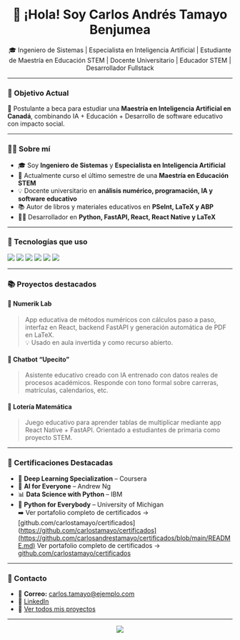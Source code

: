 <h1 align="center">👋 ¡Hola! Soy Carlos Andrés Tamayo Benjumea</h1>
<p align="center">🎓 Ingeniero de Sistemas | Especialista en Inteligencia Artificial | Estudiante de Maestría en Educación STEM | Docente Universitario | Educador STEM | Desarrollador Fullstack</p>


---

### 🎯 Objetivo Actual

📍 Postulante a beca para estudiar una **Maestría en Inteligencia Artificial en Canadá**, combinando IA + Educación + Desarrollo de software educativo con impacto social.

---

### 👨‍🏫 Sobre mí

- 🎓 Soy **Ingeniero de Sistemas** y **Especialista en Inteligencia Artificial**
- 📘 Actualmente curso el último semestre de una **Maestría en Educación STEM**
- 💡 Docente universitario en **análisis numérico, programación, IA y software educativo**
- 📚 Autor de libros y materiales educativos en **PSeInt, LaTeX y ABP**
- 🧑‍💻 Desarrollador en **Python, FastAPI, React, React Native y LaTeX**

---

### 🧠 Tecnologías que uso

<p>
  <img src="https://img.shields.io/badge/Python-3776AB?style=for-the-badge&logo=python&logoColor=white"/>
  <img src="https://img.shields.io/badge/FastAPI-009688?style=for-the-badge&logo=fastapi&logoColor=white"/>
  <img src="https://img.shields.io/badge/React-20232A?style=for-the-badge&logo=react&logoColor=61DAFB"/>
  <img src="https://img.shields.io/badge/ReactNative-20232A?style=for-the-badge&logo=react&logoColor=61DAFB"/>
  <img src="https://img.shields.io/badge/JavaScript-F7DF1E?style=for-the-badge&logo=javascript&logoColor=black"/>
  <img src="https://img.shields.io/badge/LaTeX-008080?style=for-the-badge&logo=latex&logoColor=white"/>
</p>

---

### 📚 Proyectos destacados

#### 🧩 Numerik Lab
> App educativa de métodos numéricos con cálculos paso a paso, interfaz en React, backend FastAPI y generación automática de PDF en LaTeX.  
> 💡 Usado en aula invertida y como recurso abierto.

#### 🧠 Chatbot “Upecito”
> Asistente educativo creado con IA entrenado con datos reales de procesos académicos. Responde con tono formal sobre carreras, matrículas, calendarios, etc.

#### 🎲 Lotería Matemática
> Juego educativo para aprender tablas de multiplicar mediante app React Native + FastAPI. Orientado a estudiantes de primaria como proyecto STEM.

---

### 📜 Certificaciones Destacadas

- 🧠 **Deep Learning Specialization** – Coursera
- 🤖 **AI for Everyone** – Andrew Ng
- 📊 **Data Science with Python** – IBM
- 🧪 **Python for Everybody** – University of Michigan  
➡️ Ver portafolio completo de certificados → [github.com/carlostamayo/certificados](https://github.com/carlostamayo/certificados](https://github.com/carlosandrestamayo/certificados/blob/main/README.md)
Ver portafolio completo de certificados → [github.com/carlostamayo/certificados](https://github.com/carlostamayo/certificados)

---

### 📢 Contacto

- 📧 **Correo:** carlos.tamayo@ejemplo.com  
- 💼 [LinkedIn](https://linkedin.com/in/carlos-tamayo-benjumea)  
- 📂 [Ver todos mis proyectos](https://github.com/carlostamayo)

---

<p align="center">
  <img src="https://github-readme-stats.vercel.app/api/top-langs/?username=carlostamayo&layout=compact&theme=default"/>
</p>
